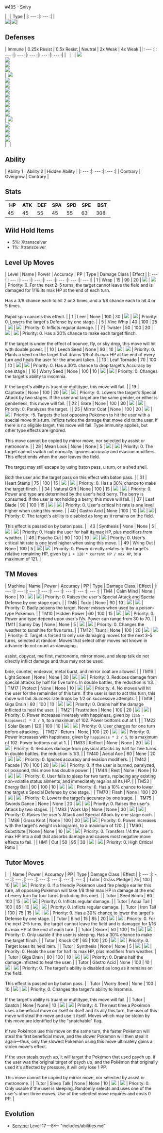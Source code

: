 #495 - Snivy

| &nbsp; | Type |
|: --- :|: --- :|
|<br>![][495_base]|![][grass]|

## Defenses


| Immune | 0.25x Resist | 0.5x Resist | Neutral | 2x Weak  | 4x Weak |
|: --- :|: --- :|: --- :|: --- :|: --- :|: --- :|
| &nbsp; | &nbsp; | ![][water]<br>![][electric]<br>![][grass]<br>![][ground]<br> | ![][normal]<br>![][fighting]<br>![][psychic]<br>![][rock]<br>![][ghost]<br>![][dragon]<br>![][dark]<br>![][steel]<br>![][fairy]<br> | ![][fire]<br>![][ice]<br>![][poison]<br>![][flying]<br>![][bug]<br> | &nbsp; |

## Ability

| Ability 1 | Ability 2 | Hidden Ability |
|: --- :|: --- :|: --- :|
| Contrary | Overgrow | Contrary |

## Stats

<table><tr><th style="width:14%;align:center;vertical-align: middle;">HP</th><th style="width:14%;align:center;vertical-align: middle;">ATK</th><th style="width:14%;align:center;vertical-align: middle;">DEF</th><th style="width:14%;align:center;vertical-align: middle;">SPA</th><th style="width:14%;align:center;vertical-align: middle;">SPD</th><th style="width:14%;align:center;vertical-align: middle;">SPE</th><th style="width:16%;align:center;vertical-align: middle;">BST</th></tr>
<tr><td style="width:14%;align:center;vertical-align: bottom;">45</td><td style="width:14%;align:center;vertical-align: bottom;">45</td><td style="width:14%;align:center;vertical-align: bottom;">55</td><td style="width:14%;align:center;vertical-align: bottom;">45</td><td style="width:14%;align:center;vertical-align: bottom;">55</td><td style="width:14%;align:center;vertical-align: bottom;">63</td><td style="width:16%;align:center;vertical-align: bottom;">308</td></tr></table>

## Wild Hold Items
- 5%: Xtransceiver
- 1%: Xtransceiver
## Level Up Moves
| Level | Name | Power | Accuracy | PP | Type | Damage Class | Effect |
|: --- :|: --- :|: --- :|: --- :|: --- :|: --- :|: --- :|: --- :|
| 1 | Wrap | 15 | 90 | 20 | ![][normal] | ![][physical] | Priority: 0. For the next 2–5 turns, the target cannot leave the field and is damaged for 1/16 its max HP at the end of each turn.  <br><br>Has a 3/8 chance each to hit 2 or 3 times, and a 1/8 chance each to hit 4 or 5 times. <br><br>Rapid spin cancels this effect. |
| 1 | Leer | None | 100 | 30 | ![][normal] | ![][status] | Priority: 0. Lowers the target's Defense by one stage. |
| 5 | Vine Whip | 40 | 100 | 25 | ![][grass] | ![][physical] | Priority: 0. Inflicts regular damage. |
| 7 | Twister | 50 | 100 | 20 | ![][dragon] | ![][special] | Priority: 0. Has a 20% chance to make each target flinch.<br><br>If the target is under the effect of bounce, fly, or sky drop, this move will hit with double power. |
| 10 | Leech Seed | None | 90 | 10 | ![][grass] | ![][status] | Priority: 0. Plants a seed on the target that drains 1/8 of its max HP at the end of every turn and heals the user for the amount taken. |
| 13 | Leaf Tornado | 70 | 100 | 10 | ![][grass] | ![][special] | Priority: 0. Has a 30%  chance to drop target's Accuracy by one stage |
| 16 | Worry Seed | None | 100 | 10 | ![][grass] | ![][status] | Priority: 0. Changes the target's ability to insomnia.<br><br>If the target's ability is truant or multitype, this move will fail. |
| 19 | Captivate | None | 100 | 20 | ![][normal] | ![][status] | Priority: 0. Lowers the target's Special Attack by two stages.  If the user and target are the same gender, or either is genderless, this move will fail. |
| 22 | Glare | None | 100 | 30 | ![][normal] | ![][status] | Priority: 0. Paralyzes the target. |
| 25 | Mirror Coat | None | 100 | 20 | ![][psychic] | ![][special] | Priority: -5. Targets the last opposing Pokémon to hit the user with a special move this turn.  Inflicts twice the damage that move did to the user.  If there is no eligible target, this move will fail.  Type immunity applies, but other type effects are ignored.<br><br>This move cannot be copied by mirror move, nor selected by assist or metronome. |
| 28 | Mean Look | None | None | 5 | ![][normal] | ![][status] | Priority: 0. The target cannot switch out normally.  Ignores accuracy and evasion modifiers.  This effect ends when the user leaves the field.<br><br>The target may still escape by using baton pass, u turn, or a shed shell.<br><br>Both the user and the target pass on this effect with baton pass. |
| 31 | Heart Stamp | 75 | 100 | 15 | ![][psychic] | ![][physical] | Priority: 0. Has a 30% chance to make the target flinch. |
| 34 | Natural Gift | None | 100 | 15 | ![][normal] | ![][physical] | Priority: 0. Power and type are determined by the user's held berry.  The berry is consumed.  If the user is not holding a berry, this move will fail. |
| 37 | Leaf Blade | 90 | 100 | 15 | ![][grass] | ![][physical] | Priority: 0. User's critical hit rate is one level higher when using this move. |
| 40 | Gastro Acid | None | 100 | 10 | ![][poison] | ![][status] | Priority: 0. The target's ability is disabled as long as it remains on the field.<br><br>This effect is passed on by baton pass. |
| 43 | Synthesis | None | None | 5 | ![][grass] | ![][status] | Priority: 0. Heals the user for half its max HP, plus modifiers from weather. |
| 46 | Psycho Cut | 90 | 100 | 10 | ![][psychic] | ![][physical] | Priority: 0. User's critical hit rate is one level higher when using this move. |
| 49 | Wring Out | None | 100 | 5 | ![][normal] | ![][special] | Priority: 0. Power directly relates to the target's relative remaining HP, given by `1 + 120 * current HP / max HP`, to a maximum of 121. |

## TM Moves
| Machine | Name | Power | Accuracy | PP | Type | Damage Class | Effect |
|: --- :|: --- :|: --- :|: --- :|: --- :|: --- :|: --- :|: --- :|
| TM4 | Calm Mind | None | None | 10 | ![][psychic] | ![][status] | Priority: 0. Raises the user's Special Attack and Special Defense by one stage each. |
| TM6 | Toxic | None | 90 | 10 | ![][poison] | ![][status] | Priority: 0. Badly poisons the target.  Never misses when used by a poison-type Pokémon. |
| TM10 | Hidden Power | 60 | 100 | 15 | ![][normal] | ![][special] | Priority: 0. Power and type depend upon user's IVs. Power can range from 30 to 70. |
| TM11 | Sunny Day | None | None | 5 | ![][fire] | ![][status] | Priority: 0. Changes the weather to sunshine for five turns. |
| TM12 | Taunt | None | 100 | 20 | ![][dark] | ![][status] | Priority: 0. Target is forced to only use damaging moves for the next 3–5 turns, selected at random.  Moves that select other moves not known in advance do not count as damaging.<br><br>assist, copycat, me first, metronome, mirror move, and sleep talk do not directly inflict damage and thus may not be used.<br><br>bide, counter, endeavor, metal burst, and mirror coat are allowed. |
| TM16 | Light Screen | None | None | 30 | ![][psychic] | ![][status] | Priority: 0. Reduces damage from special attacks by half for five turns. In double battles, the reduction is 1/3. |
| TM17 | Protect | None | None | 10 | ![][normal] | ![][status] | Priority: 4. No moves will hit the user for the remainder of this turn. If the user is last to act this turn, this move will fail. Success rate drops by 1/2 on successive attempts. |
| TM19 | Giga Drain | 80 | 100 | 10 | ![][grass] | ![][special] | Priority: 0. Drains half the damage inflicted to heal the user. |
| TM21 | Frustration | None | 100 | 20 | ![][normal] | ![][physical] | Priority: 0. Power increases inversely with happiness, given by `(255 - happiness) * 2 / 5`, to a maximum of 102.  Power bottoms out at 1. |
| TM22 | Solar Beam | 120 | 100 | 10 | ![][grass] | ![][special] | Priority: 0. User charges for one turn before attacking. |
| TM27 | Return | None | 100 | 20 | ![][normal] | ![][physical] | Priority: 0. Power increases with happiness, given by `happiness * 2 / 5`, to a maximum of 102.  Power bottoms out at 1. |
| TM33 | Reflect | None | None | 20 | ![][psychic] | ![][status] | Priority: 0. Reduces damage from physical attacks by half for five turns. In double battles, the reduction is 1/3. |
| TM40 | Aerial Ace | 60 | None | 20 | ![][flying] | ![][physical] | Priority: 0. Ignores accuracy and evasion modifiers. |
| TM42 | Facade | 70 | 100 | 20 | ![][normal] | ![][physical] | Priority: 0. If the user is burned, paralyzed, or poisoned, this move has double power. |
| TM44 | Rest | None | None | 10 | ![][psychic] | ![][status] | Priority: 0. User falls to sleep for two turns, replacing any existing non-volatile status ailments, and immediately regains all its HP. |
| TM53 | Energy Ball | 90 | 100 | 10 | ![][grass] | ![][special] | Priority: 0. Has a 10% chance to lower the target's Special Defense by one stage. |
| TM70 | Flash | None | 100 | 20 | ![][normal] | ![][status] | Priority: 0. Lowers the target's accuracy by one stage. |
| TM75 | Swords Dance | None | None | 20 | ![][normal] | ![][status] | Priority: 0. Raises the user's Attack by two stages. |
| TM83 | Work Up | None | None | 30 | ![][normal] | ![][status] | Priority: 0. Raises the user's Attack and Special Attack by one stage each. |
| TM86 | Grass Knot | None | 100 | 20 | ![][grass] | ![][special] | Priority: 0. Power increases with the target's weight in kilograms, to a maximum of 120. |
| TM90 | Substitute | None | None | 10 | ![][normal] | ![][status] | Priority: 0. Transfers 1/4 the user's max HP into a doll that absorbs damage and causes most negative move effects to fail. |
| HM1 | Cut | 50 | 95 | 30 | ![][grass] | ![][physical] | Priority: 0. High Critical Ratio |

## Tutor Moves
| &nbsp; | Name | Power | Accuracy | PP | Type | Damage Class | Effect |
|: --- :|: --- :|: --- :|: --- :|: --- :|: --- :|: --- :|: --- :|
| Tutor | Grass Pledge | 75 | 100 | 10 | ![][grass] | ![][special] | Priority: 0. If a friendly Pokémon used fire pledge earlier this turn, all opposing Pokémon will take 1/8 their max HP in damage at the end of every turn for four turns (including this one). |
| Tutor | Seed Bomb | 80 | 100 | 15 | ![][grass] | ![][physical] | Priority: 0. Inflicts regular damage. |
| Tutor | Aqua Tail | 100 | 85 | 10 | ![][water] | ![][physical] | Priority: 0. Inflicts regular damage. |
| Tutor | Iron Tail | 100 | 75 | 15 | ![][steel] | ![][physical] | Priority: 0. Has a 30% chance to lower the target's Defense by one stage. |
| Tutor | Bind | 15 | 85 | 20 | ![][normal] | ![][physical] | Priority: 0. For the next 2–5 turns, the target cannot leave the field and is damaged for 1/16 its max HP at the end of each turn. |
| Tutor | Snore | 50 | 100 | 15 | ![][normal] | ![][special] | Priority: 0. Only usable if the user is sleeping.   Has a 30% chance to make the target flinch. |
| Tutor | Knock Off | 65 | 100 | 20 | ![][dark] | ![][physical] | Priority: 0. Target loses its held item. |
| Tutor | Synthesis | None | None | 5 | ![][grass] | ![][status] | Priority: 0. Heals the user for half its max HP, plus modifiers from weather. |
| Tutor | Giga Drain | 80 | 100 | 10 | ![][grass] | ![][special] | Priority: 0. Drains half the damage inflicted to heal the user. |
| Tutor | Gastro Acid | None | 100 | 10 | ![][poison] | ![][status] | Priority: 0. The target's ability is disabled as long as it remains on the field.<br><br>This effect is passed on by baton pass. |
| Tutor | Worry Seed | None | 100 | 10 | ![][grass] | ![][status] | Priority: 0. Changes the target's ability to insomnia.<br><br>If the target's ability is truant or multitype, this move will fail. |
| Tutor | Snatch | None | None | 10 | ![][dark] | ![][status] | Priority: 4. The next time a Pokémon uses a beneficial move on itself or itself and its ally this turn, the user of this move will steal the move and use it itself.  Moves which may be stolen by this move are identified by the "snatchable" flag.<br><br>If two Pokémon use this move on the same turn, the faster Pokémon will steal the first beneficial move, and the slower Pokémon will then steal it again—thus, only the slowest Pokémon using this move ultimately gains a stolen move's effect.<br><br>If the user steals psych up, it will target the Pokémon that used psych up.  If the user was the original target of psych up, and the Pokémon that originally used it's affected by pressure, it will only lose 1 PP.<br><br>This move cannot be copied by mirror move, nor selected by assist or metronome. |
| Tutor | Sleep Talk | None | None | 10 | ![][normal] | ![][status] | Priority: 0. Only usable if the user is sleeping. Randomly selects and uses one of the user's other three moves. Use of the selected move requires and costs 0 PP. |

## Evolution
- [Servine]: Level 17
--8<-- "includes/abilities.md"

[types.afphoto]: ../img/type/types.afphoto
[physical]: ../img/type/physical.png
[dark]: ../img/type/dark.png
[fire]: ../img/type/fire.png
[dragon]: ../img/type/dragon.png
[electric]: ../img/type/electric.png
[fairy]: ../img/type/fairy.png
[damange_classes.afphoto]: ../img/type/damange_classes.afphoto
[rock]: ../img/type/rock.png
[ghost]: ../img/type/ghost.png
[poison]: ../img/type/poison.png
[flying]: ../img/type/flying.png
[grass]: ../img/type/grass.png
[special]: ../img/type/special.png
[status]: ../img/type/status.png
[ice]: ../img/type/ice.png
[water]: ../img/type/water.png
[ground]: ../img/type/ground.png
[normal]: ../img/type/normal.png
[psychic]: ../img/type/psychic.png
[bug]: ../img/type/bug.png
[fighting]: ../img/type/fighting.png
[steel]: ../img/type/steel.png
[495_base]: ../img/animated/495.gif
[Servine]: ../496/

